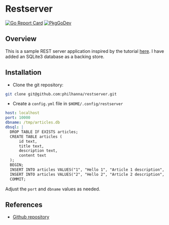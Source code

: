 # Restserver
[![Go Report Card](https://goreportcard.com/badge/github.com/philhanna/restserver)][idGoReportCard]
[![PkgGoDev](https://pkg.go.dev/badge/github.com/philhanna/restserver)][idPkgGoDev]

## Overview
This is a sample REST server application inspired by the tutorial
[here](https://tutorialedge.net/golang/creating-restful-api-with-golang).
I have added an SQLite3 database as a backing store.

## Installation
- Clone the git repository:
```bash
git clone git@github.com:philhanna/restserver.git
```
- Create a `config.yml` file in `$HOME/.config/restserver`
```yaml
host: localhost
port: 10000
dbname: /tmp/articles.db
dbsql: |
  DROP TABLE IF EXISTS articles;
  CREATE TABLE articles (
      id text,
      title text,
      description text,
      content text
  );
  BEGIN;
  INSERT INTO articles VALUES("1", "Hello 1", "Article 1 description", "Article 1 content");
  INSERT INTO articles VALUES("2", "Hello 2", "Article 2 description", "Article 2 content");
  COMMIT;

```
Adjust the `port` and `dbname` values as needed.

## References
- [Github repository](https://github.com/philhanna/restserver)

[idGoReportCard]: https://goreportcard.com/report/github.com/philhanna/restserver
[idPkgGoDev]: https://pkg.go.dev/github.com/philhanna/restserver
